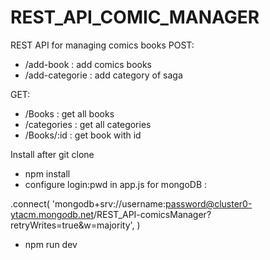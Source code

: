# REST_API_COMIC_MANAGER
REST API for managing comics books
 POST:
- /add-book : add comics books
- /add-categorie : add category of saga

GET:
- /Books : get all books
- /categories : get all categories
- /Books/:id : get book with id

Install after git clone
- npm install 
- configure login:pwd in app.js for mongoDB :

.connect(
    'mongodb+srv://username:password@cluster0-ytacm.mongodb.net/REST_API-comicsManager?retryWrites=true&w=majority',
  )

  - npm run dev 
